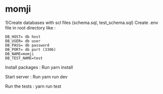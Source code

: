 # momji
1)Create databases with scl files (schema.sql, test_schema.sql)
Create .env file in root directory like :

    DB_HOST= db host
    DB_USER= db user
    DB_PASS= db password
    DB_PORT= db port (3306)
    DB_NAME=momji
    DB_TEST_NAME=test


Install packages : Run yarn install

Start server : Run yarn run dev

Run the tests : yarn run test